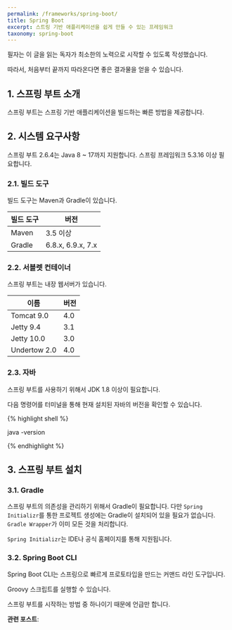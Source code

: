 ```yaml
---
permalink: /frameworks/spring-boot/
title: Spring Boot
excerpt: 스트링 기반 애플리케이션을 쉽게 만들 수 있는 프레임워크
taxonomy: spring-boot
---
```


필자는 이 글을 읽는 독자가 최소한의 노력으로 시작할 수 있도록 작성했습니다.

따라서, 처음부터 끝까지 따라온다면 좋은 결과물을 얻을 수 있습니다.

## 1. 스프링 부트 소개

스프링 부트는 스프링 기반 애플리케이션을 빌드하는 빠른 방법을 제공합니다.

## 2. 시스템 요구사항

스프링 부트 2.6.4는 Java 8 ~ 17까지 지원합니다. 스프링 프레임워크 5.3.16 이상 필요합니다.

### 2.1. 빌드 도구

빌드 도구는 Maven과 Gradle이 있습니다.

| 빌드 도구 | 버전              |
| --------- | ----------------- |
| Maven     | 3.5 이상          |
| Gradle    | 6.8.x, 6.9.x, 7.x |

### 2.2. 서블렛 컨테이너

스프링 부트는 내장 웹서버가 있습니다.

| 이름         | 버전 |
| ------------ | ---- |
| Tomcat 9.0   | 4.0  |
| Jetty 9.4    | 3.1  |
| Jetty 10.0   | 3.0  |
| Undertow 2.0 | 4.0  |

### 2.3. 자바

스프링 부트를 사용하기 위해서 JDK 1.8 이상이 필요합니다.

다음 명령어를 터미널을 통해 현재 설치된 자바의 버전을 확인할 수 있습니다.

{% highlight shell %}

java -version

{% endhighlight %}

## 3. 스프링 부트 설치

### 3.1. Gradle

스프링 부트의 의존성을 관리하기 위해서 Gradle이 필요합니다. 다만 `Spring Initializr`를 통한 프로젝트 생성에는 Gradle이 설치되어 있을 필요가 없습니다. `Gradle Wrapper`가 이미 모든 것을 처리합니다.

`Spring Initializr`는 IDE나 공식 홈페이지를 통해 지원됩니다.

### 3.2. Spring Boot CLI

Spring Boot CLI는 스프링으로 빠르게 프로토타입을 만드는 커맨드 라인 도구입니다.

Groovy 스크립트를 실행할 수 있습니다.

스프링 부트를 시작하는 방법 중 하나이기 때문에 언급만 합니다.

**관련 포스트**:
